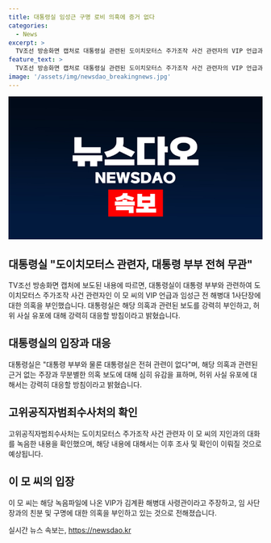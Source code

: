 ```yaml
---
title: 대통령실 임성근 구명 로비 의혹에 증거 없다
categories:
  - News
excerpt: >
  TV조선 방송화면 캡처로 대통령실 관련된 도이치모터스 주가조작 사건 관련자의 VIP 언급과 임성근 전 해병대 1사단장의 구명 로비 의혹에 대해 대통령실은 대통령 부부와 전혀 무관이라고 강조했다. 고위공직자범죄수사처는 관련 녹음파일을 확보해 의혹을 조사 중이며, 이 모 씨는 VIP언급에 대해 김계환 해병대 사령관과의 친분을 부인하고 있다. 대통령실은 근거 없는 주장과 무분별한 의혹 보도에 유감을 표하며, 허위 사실 유포에 강력히 대응할 방침이라고 밝혔다.
feature_text: >
  TV조선 방송화면 캡처로 대통령실 관련된 도이치모터스 주가조작 사건 관련자의 VIP 언급과 임성근 전 해병대 1사단장의 구명 로비 의혹에 대해 대통령실은 대통령 부부와 전혀 무관이라고 강조했다. 고위공직자범죄수사처는 관련 녹음파일을 확보해 의혹을 조사 중이며, 이 모 씨는 VIP언급에 대해 김계환 해병대 사령관과의 친분을 부인하고 있다. 대통령실은 근거 없는 주장과 무분별한 의혹 보도에 유감을 표하며, 허위 사실 유포에 강력히 대응할 방침이라고 밝혔다.
image: '/assets/img/newsdao_breakingnews.jpg'
---
```


<p><img src="/assets/img/newsdao_breakingnews.jpg" alt="flaretime 속보" /></p>

<h2>대통령실 "도이치모터스 관련자, 대통령 부부 전혀 무관"</h2>

<p data-ke-size="size16">TV조선 방송화면 캡처에 보도된 내용에 따르면, 대통령실이 대통령 부부와 관련하여 도이치모터스 주가조작 사건 관련자인 이 모 씨의 VIP 언급과 임성근 전 해병대 1사단장에 대한 의혹을 부인했습니다. 대통령실은 해당 의혹과 관련된 보도를 강력히 부인하고, 허위 사실 유포에 대해 강력히 대응할 방침이라고 밝혔습니다.</p>

<h2 data-ke-size="size24">대통령실의 입장과 대응</h2>

<p data-ke-size="size16">대통령실은 "대통령 부부와 물론 대통령실은 전혀 관련이 없다"며, 해당 의혹과 관련된 근거 없는 주장과 무분별한 의혹 보도에 대해 심히 유감을 표하며, 허위 사실 유포에 대해서는 강력히 대응할 방침이라고 밝혔습니다.</p>

<h2 data-ke-size="size24">고위공직자범죄수사처의 확인</h2>

<p data-ke-size="size16">고위공직자범죄수사처는 도이치모터스 주가조작 사건 관련자 이 모 씨의 지인과의 대화를 녹음한 내용을 확인했으며, 해당 내용에 대해서는 이후 조사 및 확인이 이뤄질 것으로 예상됩니다.</p>

<h2 data-ke-size="size24">이 모 씨의 입장</h2>

<p data-ke-size="size16">이 모 씨는 해당 녹음파일에 나온 VIP가 김계환 해병대 사령관이라고 주장하고, 임 사단장과의 친분 및 구명에 대한 의혹을 부인하고 있는 것으로 전해졌습니다.</p>
실시간 뉴스 속보는, <a href="https://newsdao.kr" rel="dofollow">https://newsdao.kr</a>


